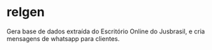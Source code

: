 # relgen
Gera base de dados extraída do Escritório Online do Jusbrasil, e cria mensagens de whatsapp para clientes.

